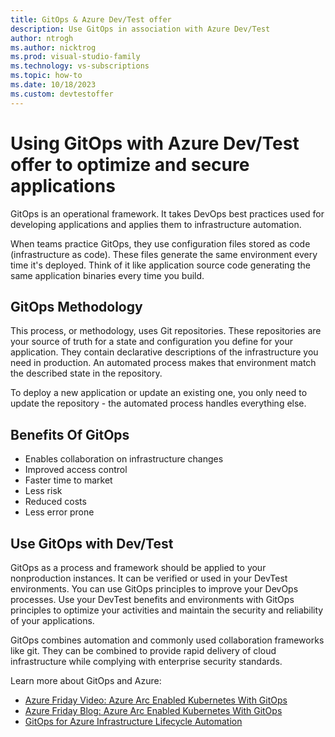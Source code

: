 ```yaml
---
title: GitOps & Azure Dev/Test offer
description: Use GitOps in association with Azure Dev/Test
author: ntrogh
ms.author: nicktrog
ms.prod: visual-studio-family
ms.technology: vs-subscriptions
ms.topic: how-to 
ms.date: 10/18/2023
ms.custom: devtestoffer
---
```

# Using GitOps with Azure Dev/Test offer to optimize and secure applications

GitOps is an operational framework. It takes DevOps best practices used for developing applications and applies them to infrastructure automation.  

When teams practice GitOps, they use configuration files stored as code (infrastructure as code). These files generate the same environment every time it's deployed. Think of it like application source code generating the same application binaries every time you build.  

## GitOps Methodology  

This process, or methodology, uses Git repositories. These repositories are your source of truth for a state and configuration you define for your application. They contain declarative descriptions of the infrastructure you need in production. An automated process makes that environment match the described state in the repository.  

To deploy a new application or update an existing one, you only need to update the repository - the automated process handles everything else.  

## Benefits Of GitOps  

- Enables collaboration on infrastructure changes  
- Improved access control  
- Faster time to market  
- Less risk  
- Reduced costs  
- Less error prone  

## Use GitOps with Dev/Test  

GitOps as a process and framework should be applied to your nonproduction instances. It can be verified or used in your DevTest environments. You can use GitOps principles to improve your DevOps processes. Use your DevTest benefits and environments with GitOps principles to optimize your activities and maintain the security and reliability of your applications.  

GitOps combines automation and commonly used collaboration frameworks like git. They can be combined to provide rapid delivery of cloud infrastructure while complying with enterprise security standards.  

Learn more about GitOps and Azure:  

- [Azure Friday Video: Azure Arc Enabled Kubernetes With GitOps](https://azure.microsoft.com/resources/videos/azure-friday-azure-arc-enabled-kubernetes-with-gitops/)  
- [Azure Friday Blog: Azure Arc Enabled Kubernetes With GitOps](https://techcommunity.microsoft.com/t5/azure-arc/azure-arc-enabled-kubernetes-with-gitops/ba-p/1654171?ocid=AID754288&wt.mc_id=azfr-c9-scottha&wt.mc_id=CFID0570)  
- [GitOps for Azure Infrastructure Lifecycle Automation](https://github.com/travisnielsen/azure-gitops)
